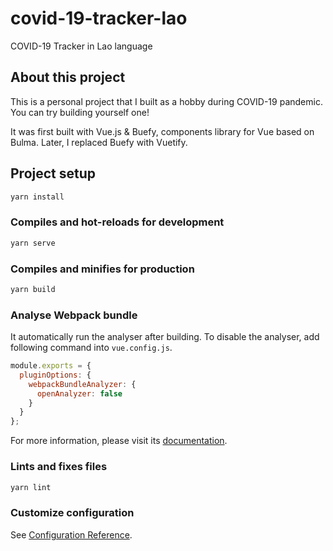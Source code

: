 # covid-19-tracker-lao

COVID-19 Tracker in Lao language

## About this project

This is a personal project that I built as a hobby during COVID-19 pandemic. You can try building yourself one!

It was first built with Vue.js & Buefy, components library for Vue based on Bulma. Later, I replaced Buefy with Vuetify.

## Project setup

```bash
yarn install
```

### Compiles and hot-reloads for development

```bash
yarn serve
```

### Compiles and minifies for production

```bash
yarn build
```

### Analyse Webpack bundle

It automatically run the analyser after building. To disable the analyser, add following command into `vue.config.js`.

```js
module.exports = {
  pluginOptions: {
    webpackBundleAnalyzer: {
      openAnalyzer: false
    }
  }
};
```

For more information, please visit its [documentation](https://github.com/mrbbot/vue-cli-plugin-webpack-bundle-analyzer).

### Lints and fixes files

```bash
yarn lint
```

### Customize configuration

See [Configuration Reference](https://cli.vuejs.org/config/).
